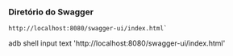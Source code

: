 ### Diretório do Swagger
````
http://localhost:8080/swagger-ui/index.html`
````

adb shell input text 'http://localhost:8080/swagger-ui/index.html'
